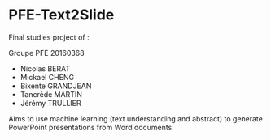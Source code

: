 # PFE-Text2Slide



Final studies project of :

Groupe PFE 20160368

- Nicolas BERAT
- Mickael CHENG
- Bixente GRANDJEAN
- Tancrède MARTIN
- Jérémy TRULLIER



Aims to use machine learning (text understanding and abstract) to generate PowerPoint presentations from Word documents.